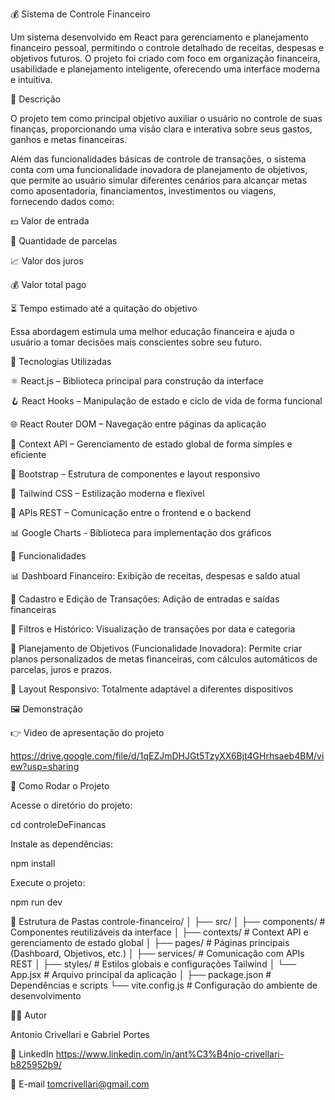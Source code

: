 💰 Sistema de Controle Financeiro

Um sistema desenvolvido em React para gerenciamento e planejamento financeiro pessoal, permitindo o controle detalhado de receitas, despesas e objetivos futuros.
O projeto foi criado com foco em organização financeira, usabilidade e planejamento inteligente, oferecendo uma interface moderna e intuitiva.

🎯 Descrição

O projeto tem como principal objetivo auxiliar o usuário no controle de suas finanças, proporcionando uma visão clara e interativa sobre seus gastos, ganhos e metas financeiras.

Além das funcionalidades básicas de controle de transações, o sistema conta com uma funcionalidade inovadora de planejamento de objetivos, que permite ao usuário simular diferentes cenários para alcançar metas como aposentadoria, financiamentos, investimentos ou viagens, fornecendo dados como:

💵 Valor de entrada

🧾 Quantidade de parcelas

📈 Valor dos juros

💰 Valor total pago

⏳ Tempo estimado até a quitação do objetivo

Essa abordagem estimula uma melhor educação financeira e ajuda o usuário a tomar decisões mais conscientes sobre seu futuro.

🚀 Tecnologias Utilizadas

⚛️ React.js – Biblioteca principal para construção da interface

🪝 React Hooks – Manipulação de estado e ciclo de vida de forma funcional

🌐 React Router DOM – Navegação entre páginas da aplicação

🧠 Context API – Gerenciamento de estado global de forma simples e eficiente

🎨 Bootstrap – Estrutura de componentes e layout responsivo

💅 Tailwind CSS – Estilização moderna e flexível

🔗 APIs REST – Comunicação entre o frontend e o backend

📊 Google Charts - Biblioteca para implementação dos gráficos

🧩 Funcionalidades

📊 Dashboard Financeiro: Exibição de receitas, despesas e saldo atual

🧾 Cadastro e Edição de Transações: Adição de entradas e saídas financeiras

📅 Filtros e Histórico: Visualização de transações por data e categoria

🎯 Planejamento de Objetivos (Funcionalidade Inovadora):
Permite criar planos personalizados de metas financeiras, com cálculos automáticos de parcelas, juros e prazos.

📱 Layout Responsivo: Totalmente adaptável a diferentes dispositivos

🖼️ Demonstração


👉 Video de apresentação do projeto

https://drive.google.com/file/d/1qEZJmDHJGt5TzyXX6Bjt4GHrhsaeb4BM/view?usp=sharing

📌 Como Rodar o Projeto

Acesse o diretório do projeto:

cd controleDeFinancas

Instale as dependências:

npm install

Execute o projeto:

npm run dev

📂 Estrutura de Pastas
controle-financeiro/
│
├── src/
│   ├── components/        # Componentes reutilizáveis da interface
│   ├── contexts/          # Context API e gerenciamento de estado global
│   ├── pages/             # Páginas principais (Dashboard, Objetivos, etc.)
│   ├── services/          # Comunicação com APIs REST
│   ├── styles/            # Estilos globais e configurações Tailwind
│   └── App.jsx            # Arquivo principal da aplicação
│
├── package.json           # Dependências e scripts
└── vite.config.js         # Configuração do ambiente de desenvolvimento

👨‍💻 Autor

Antonio Crivellari e Gabriel Portes

💼 LinkedIn https://www.linkedin.com/in/ant%C3%B4nio-crivellari-b825952b9/

📧 E-mail tomcrivellari@gmail.com
